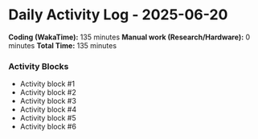 # Daily Activity Log - 2025-06-20

**Coding (WakaTime):** 135 minutes
**Manual work (Research/Hardware):** 0 minutes
**Total Time:** 135 minutes

### Activity Blocks
- Activity block #1
- Activity block #2
- Activity block #3
- Activity block #4
- Activity block #5
- Activity block #6
